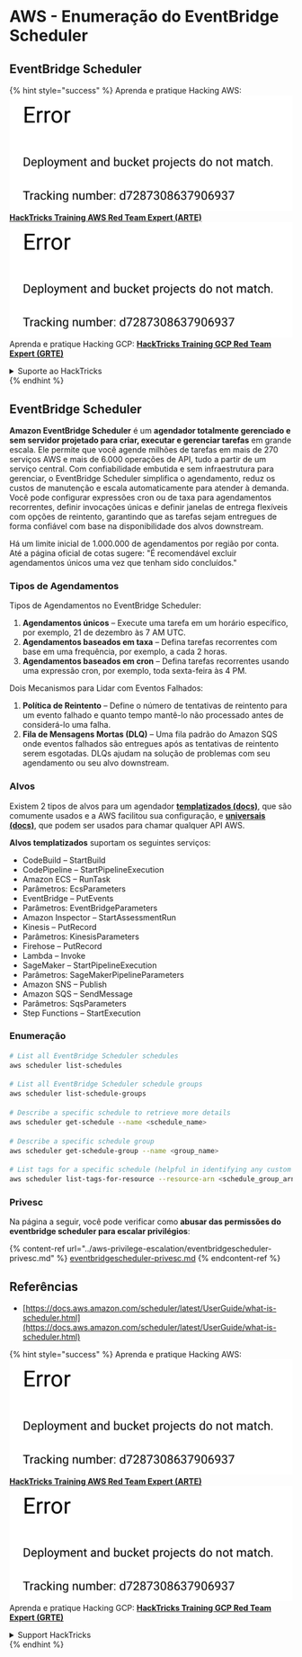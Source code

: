 # AWS - Enumeração do EventBridge Scheduler

## EventBridge Scheduler

{% hint style="success" %}
Aprenda e pratique Hacking AWS:<img src="../../../.gitbook/assets/image (1) (1).png" alt="" data-size="line">[**HackTricks Training AWS Red Team Expert (ARTE)**](https://training.hacktricks.xyz/courses/arte)<img src="../../../.gitbook/assets/image (1) (1).png" alt="" data-size="line">\
Aprenda e pratique Hacking GCP: <img src="../../../.gitbook/assets/image (2).png" alt="" data-size="line">[**HackTricks Training GCP Red Team Expert (GRTE)**<img src="../../../.gitbook/assets/image (2).png" alt="" data-size="line">](https://training.hacktricks.xyz/courses/grte)

<details>

<summary>Suporte ao HackTricks</summary>

* Confira os [**planos de assinatura**](https://github.com/sponsors/carlospolop)!
* **Junte-se ao** 💬 [**grupo do Discord**](https://discord.gg/hRep4RUj7f) ou ao [**grupo do telegram**](https://t.me/peass) ou **siga**-nos no **Twitter** 🐦 [**@hacktricks\_live**](https://twitter.com/hacktricks\_live)**.**
* **Compartilhe truques de hacking enviando PRs para os repositórios do** [**HackTricks**](https://github.com/carlospolop/hacktricks) e [**HackTricks Cloud**](https://github.com/carlospolop/hacktricks-cloud).

</details>
{% endhint %}

## EventBridge Scheduler

**Amazon EventBridge Scheduler** é um **agendador totalmente gerenciado e sem servidor projetado para criar, executar e gerenciar tarefas** em grande escala. Ele permite que você agende milhões de tarefas em mais de 270 serviços AWS e mais de 6.000 operações de API, tudo a partir de um serviço central. Com confiabilidade embutida e sem infraestrutura para gerenciar, o EventBridge Scheduler simplifica o agendamento, reduz os custos de manutenção e escala automaticamente para atender à demanda. Você pode configurar expressões cron ou de taxa para agendamentos recorrentes, definir invocações únicas e definir janelas de entrega flexíveis com opções de reintento, garantindo que as tarefas sejam entregues de forma confiável com base na disponibilidade dos alvos downstream.

Há um limite inicial de 1.000.000 de agendamentos por região por conta. Até a página oficial de cotas sugere: "É recomendável excluir agendamentos únicos uma vez que tenham sido concluídos."&#x20;

### Tipos de Agendamentos

Tipos de Agendamentos no EventBridge Scheduler:

1. **Agendamentos únicos** – Execute uma tarefa em um horário específico, por exemplo, 21 de dezembro às 7 AM UTC.
2. **Agendamentos baseados em taxa** – Defina tarefas recorrentes com base em uma frequência, por exemplo, a cada 2 horas.
3. **Agendamentos baseados em cron** – Defina tarefas recorrentes usando uma expressão cron, por exemplo, toda sexta-feira às 4 PM.

Dois Mecanismos para Lidar com Eventos Falhados:

1. **Política de Reintento** – Define o número de tentativas de reintento para um evento falhado e quanto tempo mantê-lo não processado antes de considerá-lo uma falha.
2. **Fila de Mensagens Mortas (DLQ)** – Uma fila padrão do Amazon SQS onde eventos falhados são entregues após as tentativas de reintento serem esgotadas. DLQs ajudam na solução de problemas com seu agendamento ou seu alvo downstream.

### Alvos

Existem 2 tipos de alvos para um agendador [**templatizados (docs)**](https://docs.aws.amazon.com/scheduler/latest/UserGuide/managing-targets-templated.html), que são comumente usados e a AWS facilitou sua configuração, e [**universais (docs)**](https://docs.aws.amazon.com/scheduler/latest/UserGuide/managing-targets-universal.html), que podem ser usados para chamar qualquer API AWS.

**Alvos templatizados** suportam os seguintes serviços:

* CodeBuild – StartBuild
* CodePipeline – StartPipelineExecution
* Amazon ECS – RunTask
* Parâmetros: EcsParameters
* EventBridge – PutEvents
* Parâmetros: EventBridgeParameters
* Amazon Inspector – StartAssessmentRun
* Kinesis – PutRecord
* Parâmetros: KinesisParameters
* Firehose – PutRecord
* Lambda – Invoke
* SageMaker – StartPipelineExecution
* Parâmetros: SageMakerPipelineParameters
* Amazon SNS – Publish
* Amazon SQS – SendMessage
* Parâmetros: SqsParameters
* Step Functions – StartExecution

### Enumeração
```bash
# List all EventBridge Scheduler schedules
aws scheduler list-schedules

# List all EventBridge Scheduler schedule groups
aws scheduler list-schedule-groups

# Describe a specific schedule to retrieve more details
aws scheduler get-schedule --name <schedule_name>

# Describe a specific schedule group
aws scheduler get-schedule-group --name <group_name>

# List tags for a specific schedule (helpful in identifying any custom tags or permissions)
aws scheduler list-tags-for-resource --resource-arn <schedule_group_arn>
```
### Privesc

Na página a seguir, você pode verificar como **abusar das permissões do eventbridge scheduler para escalar privilégios**:

{% content-ref url="../aws-privilege-escalation/eventbridgescheduler-privesc.md" %}
[eventbridgescheduler-privesc.md](../aws-privilege-escalation/eventbridgescheduler-privesc.md)
{% endcontent-ref %}

## Referências

* [https://docs.aws.amazon.com/scheduler/latest/UserGuide/what-is-scheduler.html](https://docs.aws.amazon.com/scheduler/latest/UserGuide/what-is-scheduler.html)

{% hint style="success" %}
Aprenda e pratique Hacking AWS:<img src="../../../.gitbook/assets/image (1) (1).png" alt="" data-size="line">[**HackTricks Training AWS Red Team Expert (ARTE)**](https://training.hacktricks.xyz/courses/arte)<img src="../../../.gitbook/assets/image (1) (1).png" alt="" data-size="line">\
Aprenda e pratique Hacking GCP: <img src="../../../.gitbook/assets/image (2).png" alt="" data-size="line">[**HackTricks Training GCP Red Team Expert (GRTE)**<img src="../../../.gitbook/assets/image (2).png" alt="" data-size="line">](https://training.hacktricks.xyz/courses/grte)

<details>

<summary>Support HackTricks</summary>

* Confira os [**planos de assinatura**](https://github.com/sponsors/carlospolop)!
* **Junte-se ao** 💬 [**grupo do Discord**](https://discord.gg/hRep4RUj7f) ou ao [**grupo do telegram**](https://t.me/peass) ou **siga**-nos no **Twitter** 🐦 [**@hacktricks\_live**](https://twitter.com/hacktricks\_live)**.**
* **Compartilhe truques de hacking enviando PRs para os repositórios do** [**HackTricks**](https://github.com/carlospolop/hacktricks) e [**HackTricks Cloud**](https://github.com/carlospolop/hacktricks-cloud).

</details>
{% endhint %}
